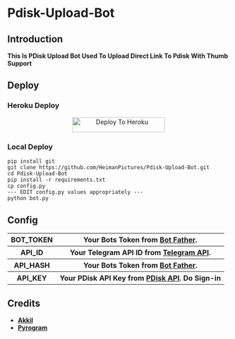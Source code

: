 # Pdisk-Upload-Bot

## Introduction

   **This Is PDisk Upload Bot Used To Upload Direct Link To Pdisk With Thumb Support**

## Deploy

### Heroku Deploy

<p align="center"><a href="https://heroku.com/deploy?template=https://github.com/HeimanPictures/Pdisk-Upload-Bot"> <img src="https://img.shields.io/badge/Deploy%20To%20Heroku-blueviolet?style=for-the-badge&logo=heroku" width="210" height="34.45" alt="Deploy To Heroku"/></a></p>

### Local Deploy 

```
pip install git
git clone https://github.com/HeimanPictures/Pdisk-Upload-Bot.git
cd Pdisk-Upload-Bot
pip install -r requirements.txt
cp config.py
--- EDIT config.py values appropriately ---
python bot.py
```

## Config

<table align='center'>
    <tr>
        <th>BOT_TOKEN</th>
        <th>Your Bots Token from <a href='https://telegram.me/BotFather/'>Bot Father</a>.</th>
    </tr>
    <tr>
        <th>API_ID</th>
        <th>Your Telegram API ID from <a href='https://telegram.me/BotFather/'>Telegram API</a>.</th>
    </tr>
    <tr>
        <th>API_HASH</th>
        <th>Your Bots Token from <a href='https://my.telegram.org/'>Bot Father</a>.</th>
    </tr>
    <tr>
        <th>API_KEY</th>
        <th>Your PDisk API Key from <a href='https://www.cofilink.com/use-api'>PDisk API</a>. Do Sign-in</th>
    </tr>
    <!-- <tr>
        <th>AUTH_USERS</th>
        <th>Add Users Id by giving space like eg. <code>1428968542 1478534845</code> </th>
    </tr>
    <tr>
        <th>PRIVATE</th>
        <th>If You Want Your Bot To Be Accessed Only By AUTH_USERS Then Keep It as <code>True</code> or <code>False</code></th>
    </tr> -->
<table>

## Credits

- **[Akkil](https://github.com/HeimanPictures/)**
- **[Pyrogram](https://github.com/pyrogram)**
